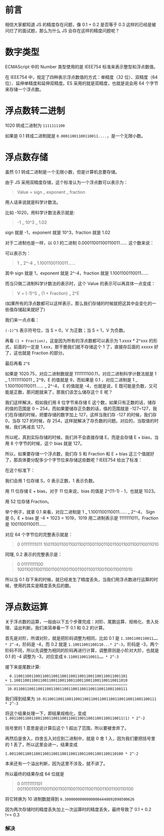 # 前言

相信大家都知道 JS 的精度存在问题，像 0.1 + 0.2 是否等于 0.3 这样的已经是被问烂了的面试题，那么为什么 JS 会存在这样的精度问题呢？

# 数字类型

ECMAScript 中的 Number 类型使用的是 IEEE754 标准来表示整型和浮点数值。

在 IEEE754 中，规定了四种表示浮点数值的方式：单精度（32 位）、双精度（64 位）、延伸单精度和延伸双精度。ES 采用的就是双精度，也就是说会用 64 个字节来存储一个浮点数。

# 浮点数转二进制

1020 转成二进制为 `1111111100`

如果是 0.1 转成二进制就是 `0.00011001100110011....`，是一个无限小数。

# 浮点数存储

虽然 0.1 转成二进制是一个无限小数，但是计算机总要存储。

由于 JS 采用双精度存储，这个标准认为一个浮点数可以表示为：

> Value = sign _ exponent _ fraction

用人话来说就是科学计数法。

比如 -1020，用科学计数法表示就是:

> -1 _ 10^3 _ 1.02

sign 就是 -1，exponent 就是 10^3，fraction 就是 1.02

对于二进制也是一样，以 0.1 的二进制 0.00011001100110011…… 这个数来说：

可以表示为：

> 1 _ 2^-4 _ 1.1001100110011……

其中 sign 就是 1，exponent 就是 2^-4，fraction 就是 1.1001100110011……

而当只做二进制科学计数法的表示时，这个 Value 的表示可以再具体一点变成：

> V = (-1)^S _ (1 + Fraction) _ 2^E

(如果所有的浮点数都可以这样表示，那么我们存储的时候就把这其中会变化的一些值存储起来就好了)

我们来一点点看：

`(-1)^S` 表示符号位，当 S = 0，V 为正数；当 S = 1，V 为负数。

再看 `(1 + Fraction)`，这是因为所有的浮点数都可以表示为 1.xxxx \* 2^xxx 的形式，前面的一定是 1.xxx，那干脆我们就不存储这个 1 了，直接存后面的 xxxxx 好了，这也就是 Fraction 的部分。

最后再看 `2^E`

如果是 1020.75，对应二进制数就是 1111111100.11，对应二进制科学计数法就是 1 _ 1.11111110011 _ 2^9，E 的值就是 9，而如果是 0.1 ，对应二进制是 1 _ 1.1001100110011…… _ 2^-4， E 的值就是 -4，也就是说，E 既可能是负数，又可能是正数，那问题就来了，那我们该怎么储存这个 E 呢？

我们这样解决，假如我们用 8 位字节来存储 E 这个数，如果只有正数的话，储存的值的范围是 0 ~ 254，而如果要储存正负数的话，值的范围就是 -127~127，我们在存储的时候，把要存储的数字加上 127，这样当我们存 -127 的时候，我们存 0，当存 127 的时候，存 254，这样就解决了存负数的问题。对应的，当取值的时候，我们再减去 127。

所以呢，真到实际存储的时候，我们并不会直接存储 E，而是会存储 E + bias，当用 8 个字节的时候，这个 bias 就是 127。

所以，如果要存储一个浮点数，我们存 S 和 Fraction 和 E + bias 这三个值就好了，那具体要分配多少个字节位来存储这些数呢？IEEE754 给出了标准：

在这个标准下：

我们会用 1 位存储 S，0 表示正数，1 表示负数。

用 11 位存储 E + bias，对于 11 位来说，bias 的值是 2^(11-1) - 1，也就是 1023。

用 52 位存储 Fraction。

举个例子，就拿 0.1 来看，对应二进制是 1 _ 1.1001100110011…… _ 2^-4， Sign 是 0，E + bias 是 -4 + 1023 = 1019，1019 用二进制表示是 1111111011，Fraction 是 1001100110011……

对应 64 个字节位的完整表示就是：

> 0 01111111011 1001100110011001100110011001100110011001100110011010

同理, 0.2 表示的完整表示是：

> 0 01111111100 1001100110011001100110011001100110011001100110011010

所以当 0.1 存下来的时候，就已经发生了精度丢失，当我们用浮点数进行运算的时候，使用的其实是精度丢失后的数。

# 浮点数运算

关于浮点数的运算，一般由以下五个步骤完成：对阶、尾数运算、规格化、舍入处理、溢出判断。我们来简单看一下 0.1 和 0.2 的计算。

首先是对阶，所谓对阶，就是把阶码调整为相同，比如 0.1 是 `1.1001100110011…… * 2^-4`，阶码是 -4，而 0.2 就是 `1.10011001100110...* 2^-3`，阶码是 -3，两个阶码不同，所以先调整为相同的阶码再进行计算，调整原则是小阶对大阶，也就是 0.1 的 -4 调整为 -3，对应变成 `0.11001100110011…… * 2^-3`

接下来是尾数计算:

```
  0.1100110011001100110011001100110011001100110011001101
+ 1.1001100110011001100110011001100110011001100110011010
————————————————————————————————————————————————————————
 10.0110011001100110011001100110011001100110011001100111
```

我们得到结果为 `10.0110011001100110011001100110011001100110011001100111 * 2^-3`

将这个结果处理一下，即结果规格化，变成 `1.0011001100110011001100110011001100110011001100110011(1) * 2^-2`

括号里的 1 意思是说计算后这个 1 超出了范围，所以要被舍弃了。

再然后是舍入，四舍五入对应到二进制中，就是 0 舍 1 入，因为我们要把括号里的 1 丢了，所以这里会进一，结果变成

```
1.0011001100110011001100110011001100110011001100110100 * 2^-2
```

本来还有一个溢出判断，因为这里不涉及，就不讲了。

所以最终的结果存成 64 位就是

> 0 01111111101 0011001100110011001100110011001100110011001100110100

将它转换为 10 进制数就得到 `0.30000000000000004440892098500626`

因为两次存储时的精度丢失加上一次运算时的精度丢失，最终导致了 0.1 + 0.2 !== 0.3

### 解决
